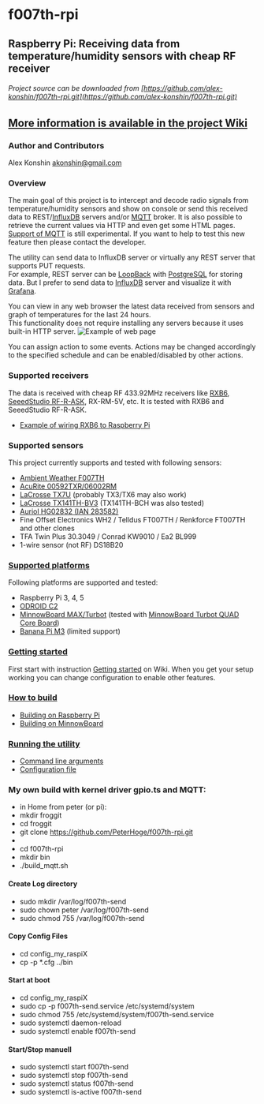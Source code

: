 # f007th-rpi
## Raspberry Pi: Receiving data from temperature/humidity sensors with cheap RF receiver
###### Project source can be downloaded from [https://github.com/alex-konshin/f007th-rpi.git](https://github.com/alex-konshin/f007th-rpi.git)

## [More information is available in the project Wiki](https://github.com/alex-konshin/f007th-rpi/wiki/) 

### Author and Contributors
Alex Konshin <akonshin@gmail.com>

### Overview
The main goal of this project is to intercept and decode radio signals from temperature/humidity sensors and show on console or send this received data to REST/[InfluxDB](https://www.influxdata.com/products/influxdb-overview/) servers and/or [MQTT](http://mqtt.org/) broker.
It is also possible to retrieve the current values via HTTP and even get some HTML pages. 
[Support of MQTT](https://github.com/alex-konshin/f007th-rpi/wiki/Support-of-MQTT) is still experimental. If you want to help to test this new feature then please contact the developer.

The utility can send data to InfluxDB server or virtually any REST server that supports PUT requests.\
For example, REST server can be [LoopBack](https://loopback.io/) with [PostgreSQL](https://www.postgresql.org/) for storing data.
But I prefer to send data to [InfluxDB](https://www.influxdata.com/products/influxdb/) server and visualize it with [Grafana](http://grafana.org/).  

You can view in any web browser the latest data received from sensors and graph of temperatures for the last 24 hours.\
This functionality does not require installing any servers because it uses built-in HTTP server.
![Example of web page](https://github.com/alex-konshin/f007th-rpi/wiki/images/rpi-www-screenshot.png)

You can assign action to some events. Actions may be changed accordingly to the specified schedule and can be enabled/disabled by other actions.

### Supported receivers
The data is received with cheap RF 433.92MHz receivers like [RXB6](https://cdn.instructables.com/ORIG/FM6/PYJR/JUMXMMGB/FM6PYJRJUMXMMGB.pdf), [SeeedStudio RF-R-ASK](https://www.seeedstudio.com/433MHz-ASK%26amp%3BOOK-Super-heterodyne-Receiver-module-p-2205.html), RX-RM-5V, etc.
It is tested with RXB6 and SeeedStudio RF-R-ASK.
* [Example of wiring RXB6 to Raspberry Pi](https://github.com/alex-konshin/f007th-rpi/wiki/Example-of-wiring-RXB6-to-Raspberry-Pi)

### Supported sensors
This project currently supports and tested with following sensors:    
- [Ambient Weather F007TH](http://www.ambientweather.com/amf007th.html)   
- [AcuRite 00592TXR/06002RM](https://www.acurite.com/kbase/592TXR.html)  
- [LaCrosse TX7U](https://www.lacrossetechnology.com/tx7u) (probably TX3/TX6 may also work)
- [LaCrosse TX141TH-BV3](https://www.lacrossetechnology.com/products/tx141th-bv3) (TX141TH-BCH was also tested)  
- [Auriol HG02832 (IAN 283582)](https://manuall.co.uk/auriol-ian-283582-weather-station/)    
- Fine Offset Electronics WH2 / Telldus FT007TH / Renkforce FT007TH and other clones
- TFA Twin Plus 30.3049 / Conrad KW9010 / Ea2 BL999
- 1-wire sensor (not RF) DS18B20

### [Supported platforms](https://github.com/alex-konshin/f007th-rpi/wiki/Home#supported-platforms)
Following platforms are supported and tested:
- Raspberry Pi 3, 4, 5
- [ODROID C2](http://www.hardkernel.com/main/products/prdt_info.php?g_code=G145457216438&tab_idx=1)
- [MinnowBoard MAX/Turbot](https://www.minnowboard.org/) (tested with [MinnowBoard Turbot QUAD Core Board](https://store.netgate.com/Turbot4.aspx))
- [Banana Pi M3](https://bananapi.gitbooks.io/bpi-m3/content/en/) (limited support)

### [Getting started](https://github.com/alex-konshin/f007th-rpi/wiki/Getting-Started)
First start with instruction [Getting started](https://github.com/alex-konshin/f007th-rpi/wiki/Getting-Started) on Wiki.
When you get your setup working you can change configuration to enable other features.  

### [How to build](https://github.com/alex-konshin/f007th-rpi/wiki/How-to-build)
* [Building on Raspberry Pi](https://github.com/alex-konshin/f007th-rpi/wiki/Building-on-Raspberry-Pi)
* [Building on MinnowBoard](https://github.com/alex-konshin/f007th-rpi/wiki/Building-on-MinnowBoard)

### [Running the utility](https://github.com/alex-konshin/f007th-rpi/wiki/Running-the-utility)
* [Command line arguments](https://github.com/alex-konshin/f007th-rpi/wiki/Command-line-arguments)
* [Configuration file](https://github.com/alex-konshin/f007th-rpi/wiki/Configuration-file)

### My own build with kernel driver gpio.ts and MQTT:
* in Home from peter (or pi):
* mkdir froggit
* cd froggit
* git clone https://github.com/PeterHoge/f007th-rpi.git
*
* cd f007th-rpi
* mkdir bin
* ./build_mqtt.sh

#### Create Log directory
* sudo mkdir /var/log/f007th-send
* sudo chown peter /var/log/f007th-send
* sudo chmod 755 /var/log/f007th-send

#### Copy Config Files
* cd config_my_raspiX
* cp -p *.cfg ../bin

#### Start at boot
* cd config_my_raspiX
* sudo cp -p f007th-send.service /etc/systemd/system
* sudo chmod 755 /etc/systemd/system/f007th-send.service
* sudo systemctl daemon-reload
* sudo systemctl enable f007th-send

#### Start/Stop manuell
* sudo systemctl start f007th-send
* sudo systemctl stop  f007th-send
* sudo systemctl status f007th-send
* sudo systemctl is-active f007th-send

